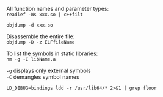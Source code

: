 All function names and parameter types:  
` readlef -Ws xxx.so | c++filt `   

` objdump -d xxx.so `   

Disassemble the entire file:  
` objdump -D -z ELFfileName `  

To list the symbols in static libraries:  
` nm -g -C libName.a `  

`-g` displays only external symbols  
`-C`  demangles symbol names   

`LD_DEBUG=bindings ldd -r /usr/lib64/* 2>&1 | grep floor`   



